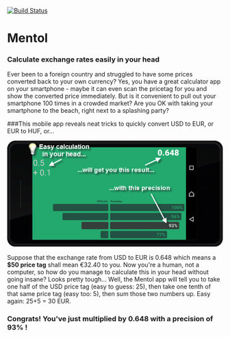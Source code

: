 [![Build Status](https://travis-ci.org/kurattila/Mentol.svg?branch=master)](https://travis-ci.org/kurattila/Mentol)

# Mentol
### Calculate exchange rates easily in your head

Ever been to a foreign country and struggled to have some prices converted back to your own currency? Yes, you have a great calculator app on your smartphone - maybe it can even scan the pricetag for you and show the converted price immediately. But is it convenient to pull out your smartphone 100 times in a crowded market? Are you OK with taking your smartphone to the beach, right next to a splashing party?

###This mobile app reveals neat tricks to quickly convert USD to EUR, or EUR to HUF, or...

![](Mentol-Screenshot-2.png "Mentol Screenshot")

Suppose that the exchange rate from USD to EUR is 0.648 which means a **$50 price tag** shall mean €32.40 to you. Now you're a human, not a computer, so how do you manage to calculate this in your head without going insane? Looks pretty tough...
Well, the Mentol app will tell you to take one half of the USD price tag (easy to guess: 25), then take one tenth of that same price tag (easy too: 5), then sum those two numbers up. Easy again: 25+5 = 30 EUR.

### Congrats! You've just multiplied by 0.648 with a precision of 93% !
